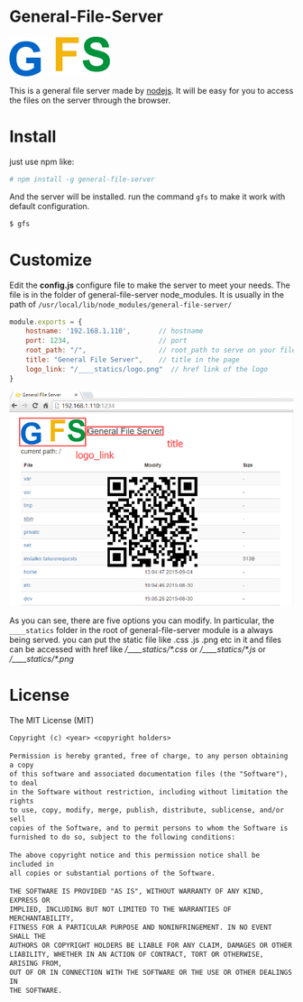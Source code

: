 General-File-Server
=============

![logo](/____statics/logo.png)

This is a general file server made by [nodejs](http://nodejs.org). It will be easy for you to access the files on the server through the browser.

Install
=============

just use npm like:

```bash
# npm install -g general-file-server
```

And the server will be installed. run the command `gfs` to make it work with default configuration.

```bash
$ gfs
```

Customize
=============

Edit the **config.js** configure file to make the server to meet your needs. The file is in the folder of general-file-server node_modules. It is usually in the path of `/usr/local/lib/node_modules/general-file-server/`

```javascript
module.exports = {
    hostname: '192.168.1.110',       // hostname
    port: 1234,                      // port
    root_path: "/",                  // root_path to serve on your file system 
    title: "General File Server",    // title in the page
    logo_link: "/____statics/logo.png"  // href link of the logo
}
```

![example](/____statics/example.png)

As you can see, there are five options you can modify. In particular, the `____statics` folder in the root of general-file-server module is a always being served. you can put the static file like .css .js .png etc in it and files can be accessed with href like */____statics/\*.css* or */____statics/\*.js* or */____statics/\*.png*

License
=============

The MIT License (MIT)

    Copyright (c) <year> <copyright holders>

    Permission is hereby granted, free of charge, to any person obtaining a copy
    of this software and associated documentation files (the "Software"), to deal
    in the Software without restriction, including without limitation the rights
    to use, copy, modify, merge, publish, distribute, sublicense, and/or sell
    copies of the Software, and to permit persons to whom the Software is
    furnished to do so, subject to the following conditions:

    The above copyright notice and this permission notice shall be included in
    all copies or substantial portions of the Software.

    THE SOFTWARE IS PROVIDED "AS IS", WITHOUT WARRANTY OF ANY KIND, EXPRESS OR
    IMPLIED, INCLUDING BUT NOT LIMITED TO THE WARRANTIES OF MERCHANTABILITY,
    FITNESS FOR A PARTICULAR PURPOSE AND NONINFRINGEMENT. IN NO EVENT SHALL THE
    AUTHORS OR COPYRIGHT HOLDERS BE LIABLE FOR ANY CLAIM, DAMAGES OR OTHER
    LIABILITY, WHETHER IN AN ACTION OF CONTRACT, TORT OR OTHERWISE, ARISING FROM,
    OUT OF OR IN CONNECTION WITH THE SOFTWARE OR THE USE OR OTHER DEALINGS IN
    THE SOFTWARE.
